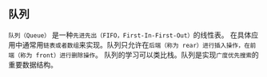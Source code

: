 ## 队列

`队列（Queue）` 是一种`先进先出（FIFO，First-In-First-Out）`的线性表。
在具体应用中通常用`链表或者数组`来实现。队列只允许在`后端（称为 rear）进行插入操作，在前端（称为 front）进行删除操作`。
队列的学习可以类比栈。队列是实现`广度优先搜索`的重要数据结构。


